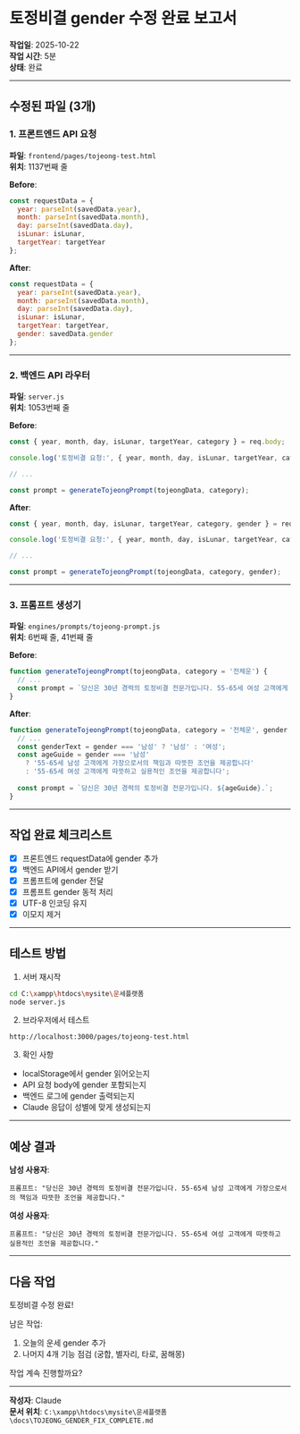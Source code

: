 # 토정비결 gender 수정 완료 보고서

**작업일**: 2025-10-22  
**작업 시간**: 5분  
**상태**: 완료

---

## 수정된 파일 (3개)

### 1. 프론트엔드 API 요청
**파일**: `frontend/pages/tojeong-test.html`  
**위치**: 1137번째 줄

**Before**:
```javascript
const requestData = {
  year: parseInt(savedData.year),
  month: parseInt(savedData.month),
  day: parseInt(savedData.day),
  isLunar: isLunar,
  targetYear: targetYear
};
```

**After**:
```javascript
const requestData = {
  year: parseInt(savedData.year),
  month: parseInt(savedData.month),
  day: parseInt(savedData.day),
  isLunar: isLunar,
  targetYear: targetYear,
  gender: savedData.gender
};
```

---

### 2. 백엔드 API 라우터
**파일**: `server.js`  
**위치**: 1053번째 줄

**Before**:
```javascript
const { year, month, day, isLunar, targetYear, category } = req.body;

console.log('토정비결 요청:', { year, month, day, isLunar, targetYear, category });

// ...

const prompt = generateTojeongPrompt(tojeongData, category);
```

**After**:
```javascript
const { year, month, day, isLunar, targetYear, category, gender } = req.body;

console.log('토정비결 요청:', { year, month, day, isLunar, targetYear, category, gender });

// ...

const prompt = generateTojeongPrompt(tojeongData, category, gender);
```

---

### 3. 프롬프트 생성기
**파일**: `engines/prompts/tojeong-prompt.js`  
**위치**: 6번째 줄, 41번째 줄

**Before**:
```javascript
function generateTojeongPrompt(tojeongData, category = '전체운') {
  // ...
  const prompt = `당신은 30년 경력의 토정비결 전문가입니다. 55-65세 여성 고객에게 따뜻하고 실용적인 조언을 제공합니다.`;
}
```

**After**:
```javascript
function generateTojeongPrompt(tojeongData, category = '전체운', gender = '여성') {
  // ...
  const genderText = gender === '남성' ? '남성' : '여성';
  const ageGuide = gender === '남성' 
    ? '55-65세 남성 고객에게 가장으로서의 책임과 따뜻한 조언을 제공합니다'
    : '55-65세 여성 고객에게 따뜻하고 실용적인 조언을 제공합니다';
  
  const prompt = `당신은 30년 경력의 토정비결 전문가입니다. ${ageGuide}.`;
}
```

---

## 작업 완료 체크리스트

- [x] 프론트엔드 requestData에 gender 추가
- [x] 백엔드 API에서 gender 받기
- [x] 프롬프트에 gender 전달
- [x] 프롬프트 gender 동적 처리
- [x] UTF-8 인코딩 유지
- [x] 이모지 제거

---

## 테스트 방법

1. 서버 재시작
```bash
cd C:\xampp\htdocs\mysite\운세플랫폼
node server.js
```

2. 브라우저에서 테스트
```
http://localhost:3000/pages/tojeong-test.html
```

3. 확인 사항
- localStorage에서 gender 읽어오는지
- API 요청 body에 gender 포함되는지
- 백엔드 로그에 gender 출력되는지
- Claude 응답이 성별에 맞게 생성되는지

---

## 예상 결과

**남성 사용자**:
```
프롬프트: "당신은 30년 경력의 토정비결 전문가입니다. 55-65세 남성 고객에게 가장으로서의 책임과 따뜻한 조언을 제공합니다."
```

**여성 사용자**:
```
프롬프트: "당신은 30년 경력의 토정비결 전문가입니다. 55-65세 여성 고객에게 따뜻하고 실용적인 조언을 제공합니다."
```

---

## 다음 작업

토정비결 수정 완료!

남은 작업:
1. 오늘의 운세 gender 추가
2. 나머지 4개 기능 점검 (궁합, 별자리, 타로, 꿈해몽)

작업 계속 진행할까요?

---

**작성자**: Claude  
**문서 위치**: `C:\xampp\htdocs\mysite\운세플랫폼\docs\TOJEONG_GENDER_FIX_COMPLETE.md`
